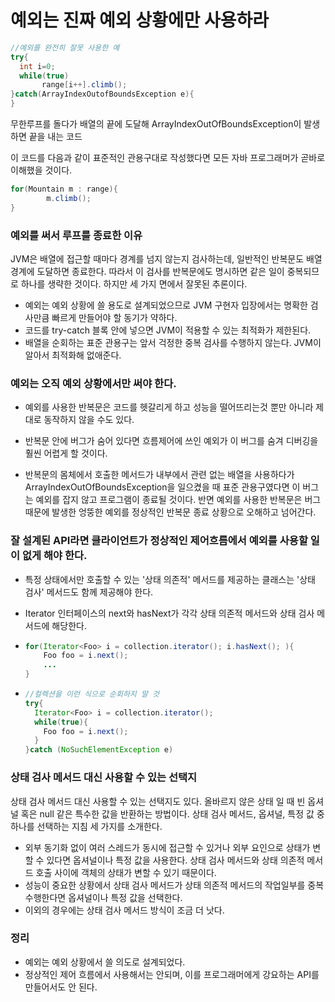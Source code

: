 # 예외는 진짜 예외 상황에만 사용하라

```java
//예외를 완전히 잘못 사용한 예
try{
  int i=0;
  while(true)
       range[i++].climb();
}catch(ArrayIndexOutofBoundsException e){ 
}
```

무한루프를 돌다가 배열의 끝에 도달해 ArrayIndexOutOfBoundsException이 발생하면 끝을 내는 코드

이 코드를 다음과 같이 표준적인 관용구대로 작성했다면 모든 자바 프로그래머가 곧바로 이해했을 것이다.

```java
for(Mountain m : range){
		m.climb();
}
```

### 예외를 써서 루프를 종료한 이유

JVM은 배열에 접근할 때마다 경계를 넘지 않는지 검사하는데, 일반적인 반복문도 배열 경계에 도달하면 종료한다. 따라서 이 검사를 반복문에도 명시하면 같은 일이 중복되므로 하나를 생략한 것이다. 하지만 세 가지 면에서 잘못된 추론이다.

- 예외는 예외 상황에 쓸 용도로 설계되었으므로 JVM 구현자 입장에서는 명확한 검사만큼 빠르게 만들어야 할 동기가 약하다.
- 코드를 try-catch 블록 안에 넣으면 JVM이 적용할 수 있는 최적화가 제한된다.
- 배열을 순회하는 표준 관용구는 앞서 걱정한 중복 검사를 수행하지 않는다. JVM이 알아서 최적화해 없애준다.



### 예외는 오직 예외 상황에서만 써야 한다.

- 예외를 사용한 반복문은 코드를 헷갈리게 하고 성능을 떨어뜨리는것 뿐만 아니라 제대로 동작하지 않을 수도 있다.

- 반복문 안에 버그가 숨어 있다면 흐름제어에 쓰인 예외가 이 버그를 숨겨 디버깅을 훨씬 어렵게 할 것이다.

- 반복문의 몸체에서 호출한 메서드가 내부에서 관련 없는 배열을 사용하다가 ArrayIndexOutOfBoundsException을 일으켰을 때 표준 관용구였다면 이 버그는 예외를 잡지 않고 프로그램이 종료될 것이다. 반면 예외를 사용한 반복문은 버그 때문에 발생한 엉뚱한 예외를 정상적인 반복문 종료 상황으로 오해하고 넘어간다.



### 잘 설계된 API라면 클라이언트가 정상적인 제어흐름에서 예외를 사용할 일이 없게 해야 한다.

- 특정 상태에서만 호출할 수 있는 '상태 의존적' 메서드를 제공하는 클래스는 '상태 검사' 메서드도 함께 제공해야 한다.

- Iterator 인터페이스의 next와 hasNext가 각각 상태 의존적 메서드와 상태 검사 메서드에 해당한다.

- ```java
  for(Iterator<Foo> i = collection.iterator(); i.hasNext(); ){
  	  Foo foo = i.next();
  	  ...
  }
  ```

- ```java
  //컬렉션을 이런 식으로 순회하지 말 것
  try{
  	Iterator<Foo> i = collection.iterator();
    while(true){
      Foo foo = i.next();
    }
  }catch (NoSuchElementException e)
  ```



### 상태 검사 메서드 대신 사용할 수 있는 선택지

상태 검사 메서드 대신 사용할 수 있는 선택지도 있다. 올바르지 않은 상태 일 때 빈 옵셔널 혹은 null 같은 특수한 값을 반환하는 방법이다. 상태 검사 메서드, 옵셔널, 특정 값 중 하나를 선택하는 지침 세 가지를 소개한다.

- 외부 동기화 없이 여러 스레드가 동시에 접근할 수 있거나 외부 요인으로 상태가 변할 수 있다면 옵셔널이나 특정 값을 사용한다. 상태 검사 메서드와 상태 의존적 메서드 호출 사이에 객체의 상태가 변할 수 있기 때문이다.
- 성능이 중요한 상황에서 상태 검사 메서드가 상태 의존적 메서드의 작업일부를 중복 수행한다면 옵셔널이나 특정 값을 선택한다.
- 이외의 경우에는 상태 검사 메서드 방식이 조금 더 낫다.



### 정리

- 예외는 예외 상황에서 쓸 의도로 설계되었다.
- 정상적인 제어 흐름에서 사용해서는 안되며, 이를 프로그래머에게 강요하는 API를 만들어서도 안 된다.












